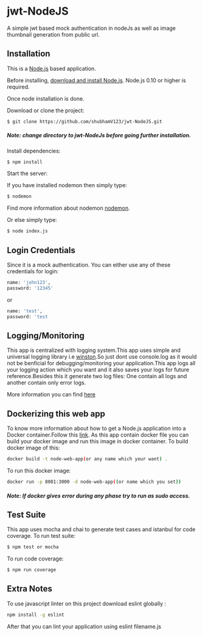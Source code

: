 # jwt-NodeJS
A simple jwt based mock authentication in nodeJs as well as image thumbnail generation from public url.

## Installation
This is a [Node.js](https://nodejs.org/en/) based application.

Before installing, [download and install Node.js](https://nodejs.org/en/download/).
Node.js 0.10 or higher is required.

Once node installation is done.

Download or clone the project:

```bash
$ git clone https://github.com/shubhamV123/jwt-NodeJS.git
```
##### Note: change directory to jwt-NodeJs before going further installation.



Install dependencies:

```bash
$ npm install
```
Start the server:

If you have installed nodemon then simply type:

```bash
$ nodemon
```
Find more information about nodemon [nodemon](https://github.com/remy/nodemon).

Or else simply type:

```bash
$ node index.js
```

## Login Credentials

Since it is a mock authentication. You can either use any of these credentials for login:


```bash
name: 'john123',                   
password: '12345'                           
```
or

```bash
name: 'test',
password: 'test                           
```

## Logging/Monitoring

This app is centralized with logging system.This app uses simple and universal logging library 
i.e [winston](https://github.com/winstonjs/winston).So just dont use console.log as it would not be 
benficial for debugging/monitoring your application.This app logs all your logging action which you want and it also saves your logs for future reference.Besides this it generate two log files: One contain all logs and another contain only error logs.

More information you can find [here](https://github.com/winstonjs/winston)

## Dockerizing this web app

To know more information about how to get a Node.js application into a Docker container.Follow this [link](https://nodejs.org/en/docs/guides/nodejs-docker-webapp/).
As this app contain docker file you can build your docker image and run this image in docker container.
To build docker image of this:

```bash
docker build -t node-web-app(or any name which your want) .                         
```
To run this docker image:

```bash
docker run -p 8081:3000 -d node-web-app((or name which you set))                         
```
##### Note: If docker gives error during any phase try to run as sudo access.

## Test Suite
This app uses mocha and chai to generate test cases and istanbul for code coverage.
To run test suite:
```bash
$ npm test or mocha                        
```

To run code coverage:
```bash
$ npm run coverage                        
```

## Extra Notes

To use javascript linter on this project download eslint globally :

```bash
npm install -g eslint                          
```

After that you can lint your application using eslint filename.js

